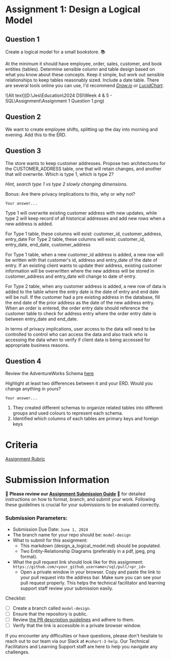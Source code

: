 # Assignment 1: Design a Logical Model

## Question 1
Create a logical model for a small bookstore. 📚

At the minimum it should have employee, order, sales, customer, and book entities (tables). Determine sensible column and table design based on what you know about these concepts. Keep it simple, but work out sensible relationships to keep tables reasonably sized. Include a date table. There are several tools online you can use, I'd recommend [_Draw.io_](https://www.drawio.com/) or [_LucidChart_](https://www.lucidchart.com/pages/).

![Alt text](D:\Jes\Education\2024 DSI\Week 4 & 5 - SQL\Assignment\Assignment 1 Question 1.png)
## Question 2
We want to create employee shifts, splitting up the day into morning and evening. Add this to the ERD.

## Question 3
The store wants to keep customer addresses. Propose two architectures for the CUSTOMER_ADDRESS table, one that will retain changes, and another that will overwrite. Which is type 1, which is type 2?

_Hint, search type 1 vs type 2 slowly changing dimensions._

Bonus: Are there privacy implications to this, why or why not?
```
Your answer...
```
Type 1 will overwrite existing customer address with new updates, while type 2 will keep record of all historical addresses and add new rows when a new address is added.

For Type 1 table, these columns will exist: customer_id, customer_address, entry_date
For Type 2 table, these columns will exist: customer_id, entry_date, end_date, customer_address

For Type 1 table, when a new customer_id address is added, a new row will be written with that customer's id, address and entry_date of the date of entry. If an existing client wants to update their address, existing customer information will be overwritten where the new address will be stored in customer_address and entry_date will change to date of entry.

For Type 2 table, when any customer address is added, a new row of data is added to the table where the entry date is the date of entry and end date will be null. If the customer had a pre existing address in the database, fill the end date of the prior address as the date of the new address entry.
When an order is entered, the order entry date should reference the customer table to check for address entry where the order entry date is between entry_date and end_date.

In terms of privacy implications, user access to the data will need to be controlled to control who can access the data and also track who is accessing the data when to verify if client data is being accessed for appropriate business reasons.
## Question 4
Review the AdventureWorks Schema [here](https://i.stack.imgur.com/LMu4W.gif)

Highlight at least two differences between it and your ERD. Would you change anything in yours?
```
Your answer...
```
1. They created different schemas to organize related tables into different groups and used colours to represent each schema.
2. Identified which columns of each tables are primary keys and foreign keys

# Criteria

[Assignment Rubric](./assignment_rubric.md)

# Submission Information

🚨 **Please review our [Assignment Submission Guide](https://github.com/UofT-DSI/onboarding/blob/main/onboarding_documents/submissions.md)** 🚨 for detailed instructions on how to format, branch, and submit your work. Following these guidelines is crucial for your submissions to be evaluated correctly.

### Submission Parameters:
* Submission Due Date: `June 1, 2024`
* The branch name for your repo should be: `model-design`
* What to submit for this assignment:
    * This markdown (design_a_logical_model.md) should be populated.
    * Two Entity-Relationship Diagrams (preferably in a pdf, jpeg, png format).
* What the pull request link should look like for this assignment: `https://github.com/<your_github_username>/sql/pull/<pr_id>`
    * Open a private window in your browser. Copy and paste the link to your pull request into the address bar. Make sure you can see your pull request properly. This helps the technical facilitator and learning support staff review your submission easily.

Checklist:
- [ ] Create a branch called `model-design`.
- [ ] Ensure that the repository is public.
- [ ] Review [the PR description guidelines](https://github.com/UofT-DSI/onboarding/blob/main/onboarding_documents/submissions.md#guidelines-for-pull-request-descriptions) and adhere to them.
- [ ] Verify that the link is accessible in a private browser window.

If you encounter any difficulties or have questions, please don't hesitate to reach out to our team via our Slack at `#cohort-3-help`. Our Technical Facilitators and Learning Support staff are here to help you navigate any challenges.
